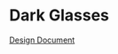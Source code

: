 # Dark Glasses

[Design Document](https://github.com/jauntyjocularjay/DarkGlassesJam/blob/dev-jay/Design.md)
